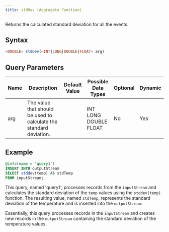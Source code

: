 ```yaml
---
title: stdDev (Aggregate Function)
---
```


Returns the calculated standard deviation for all the events.

## Syntax

```sql
<DOUBLE> stdDev(<INT|LONG|DOUBLE|FLOAT> arg)
```

## Query Parameters

| Name | Description           | Default Value | Possible Data Types   | Optional | Dynamic |
|------|-----------------------|---------------|-----------------------|----------|---------|
| arg  | The value that should be used to calculate the standard deviation. |               | INT LONG DOUBLE FLOAT | No       | Yes     |

## Example

```sql
@info(name = 'query1')
INSERT INTO outputStream
SELECT stddev(temp) AS stdTemp
FROM inputStream;
```

This query, named 'query1', processes records from the `inputStream` and calculates the standard deviation of the `temp` values using the `stddev(temp)` function. The resulting value, named `stdTemp`, represents the standard deviation of the temperature and is inserted into the `outputStream`.

Essentially, this query processes records in the `inputStream` and creates new records in the `outputStream` containing the standard deviation of the temperature values.
